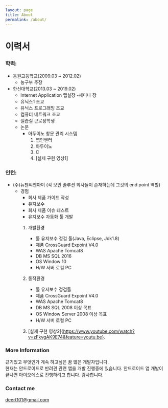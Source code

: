 ```yaml
---
layout: page
title: About
permalink: /about/
---
```


이력서
=====

 ### 학력:
  - 동원고등학교(2009.03 ~ 2012.02)
    - 농구부 주장
  - 한신대학교(2013.03 ~ 2019.02)
    - Internet Application 랩실장
      -세미나 장
    - 유닉스1 조교
    - 유닉스 프로그래밍 조교
    - 컴퓨터 네트워크 조교
    - 실습실 근로장학생
    - 논문
      - 아두이노 창문 관리 시스템
        1. 앱인벤터
        2. 아두이노
        3. C
        4. [실제 구현 영상1]
### 인턴:
  - (주)뉴젠씨앤아이 
    (각 보안 솔루션 회사들이 존재하는데 그것의 end point 역할)
    - 경험
      - 회사 제품 가이드 작성
      - 유지보수
      - 회사 제품 이슈 테스트
      - 유지보수 자동화 툴 개발
       1. 개발환경	
          - 툴	유지보수 정검 툴(Java, Eclipse, Jdk1.8)
          - 제품	CrossGuard Expoint V4.0
          - WAS	Apache Tomcat8
          - DB	MS SQL 2016
          - OS	Window 10
          - H/W	서버 로컬 PC
         
        2. 동작환경	
           - 툴	유지보수 정검툴
           - 제품	CrossGuard Expoint V4.0
           - WAS	Apache Tomcat8
           - DB	MS SQL 2008 이상 목표
           - OS	Window Server 2008 이상 목표
           - H/W	서버 로컬 PC
          
        3. [실제 구현 영상2]{https://www.youtube.com/watch?v=zFkvgAK9E74&feature=youtu.be}.
          

### More Information

끈기있고 무엇인가 계속 하고싶은 꿈 많은 개발자입니다.<br>
현재는 안드로이드로 반려견 관련 앱을 개발 진행중에 있습니다.
안드로이드 앱 개발이 끝나면 아이오에스로 진행하려고 합니다.
감사합니다.
### Contact me

[deert101@gmail.com](mailto:email@domain.com)


